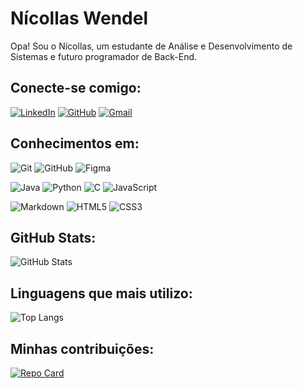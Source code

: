 # Nícollas Wendel
Opa! Sou o Nícollas, um estudante de Análise e Desenvolvimento de Sistemas e futuro programador de Back-End.

## Conecte-se comigo:
[![LinkedIn](https://img.shields.io/badge/LinkedIn-508057?style=for-the-badge&logo=linkedin&logoColor=white)](https://www.linkedin.com/in/nicollaswendel/)
[![GitHub](https://img.shields.io/badge/GitHub-508057?style=for-the-badge&logo=github&logoColor=white)](https://github.com/nicollaswendel)
[![Gmail](https://img.shields.io/badge/Gmail-508057?style=for-the-badge&logo=gmail&logoColor=white)](mailto:nicollaswendel1623@gmail.com)

## Conhecimentos em:
![Git](https://img.shields.io/badge/GIT-508057?style=for-the-badge&logo=git&logoColor=white)
![GitHub](https://img.shields.io/badge/GitHub-508057?style=for-the-badge&logo=github&logoColor=white)
![Figma](https://img.shields.io/badge/Figma-508057?style=for-the-badge&logo=figma&logoColor=white)

![Java](https://img.shields.io/badge/java-508057.svg?style=for-the-badge&logo=openjdk&logoColor=white)
![Python](https://img.shields.io/badge/python-508057?style=for-the-badge&logo=python&logoColor=white)
![C](https://img.shields.io/badge/C-508057?style=for-the-badge&logo=c&logoColor=white)
![JavaScript](https://img.shields.io/badge/JavaScript-508057?style=for-the-badge&logo=javascript&logoColor=white)

![Markdown](https://img.shields.io/badge/Markdown-508057?style=for-the-badge&logo=markdown)
![HTML5](https://img.shields.io/badge/HTML5-508057?style=for-the-badge&logo=html5&logoColor=white)
![CSS3](https://img.shields.io/badge/CSS3-508057?style=for-the-badge&logo=css3&logoColor=white)

## GitHub Stats:
![GitHub Stats](https://github-readme-stats.vercel.app/api?username=nicollaswendel&theme=transparent&bg_color=508057&border_color=FFF&show_icons=true&icon_color=FFF&title_color=FFF&text_color=FFF&hide_title=true)

## Linguagens que mais utilizo:
![Top Langs](https://github-readme-stats-git-masterrstaa-rickstaa.vercel.app/api/top-langs/?username=nicollaswendel&bg_color=508057&border_color=FFF&title_color=FFF&text_color=FFF&hide_title=true)

## Minhas contribuições:
[![Repo Card](https://github-readme-stats.vercel.app/api/pin/?username=nicollaswendel&repo=dio-lab-open-source&bg_color=508057&border_color=FFF&show_icons=true&icon_color=FFF&title_color=FFF&text_color=FFF)][def]

[def]: https://github.com/nicollaswendel/dio-lab-open-source